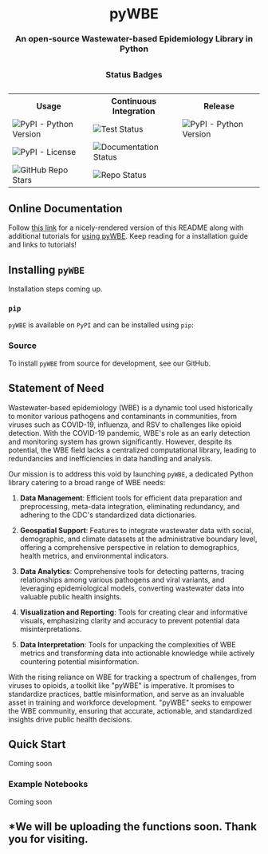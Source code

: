 <h1 align="center">pyWBE</h1> 

<h3 align="center">An open-source Wastewater-based Epidemiology Library in Python</h3>

<div align="center">
  <table>
    <caption><p style="font-weight:bold">Status Badges</p></caption>
    <tr>
      <th>Usage</th>
      <th>Continuous Integration</th>
      <th>Release</th>
    </tr>
    <tr>
      <td><img alt="PyPI - Python Version" src="https://img.shields.io/badge/python-3.9%20%7C%203.10%20%7C%203.11-blue"></td>
      <td><img alt="Test Status" src="https://github.com/illinoisdpi/pywbe/actions/workflows/tests.yml/badge.svg"></td>
      <td><img alt="PyPI - Python Version" src="https://img.shields.io/badge/pypi-v0.0.6-blue"></td>
    </tr>
    <tr>
      <td><img alt="PyPI - License" src="https://img.shields.io/badge/License-MIT-green"></td>
      <td><img alt="Documentation Status" src="https://img.shields.io/badge/Generate_Docs-passing-Green"></td>
    </tr>
    <tr>
      <td><img alt="GitHub Repo Stars" src="https://img.shields.io/github/stars/illinoisdpi/pywbe?style=social"></td>
      <td><img alt="Repo Status" src="https://img.shields.io/badge/Repo%20status-Active-Green"></td>
    </tr>
  </table>
</div>

## Online Documentation
Follow [this link](https://illinoisdpi.github.io/pywbe/) for a nicely-rendered version of this README along with additional tutorials for [using pyWBE](https://illinoisdpi.github.io/pywbe/). Keep reading for a installation guide and links to tutorials!

## Installing `pyWBE`

Installation steps coming up.

### `pip`
`pyWBE` is available on `PyPI` and can be installed using `pip`:

### Source
To install `pyWBE` from source for development, see our GitHub.

## Statement of Need 

Wastewater-based epidemiology (WBE) is a dynamic tool used historically to monitor various pathogens and contaminants in communities, from viruses such as COVID-19, influenza, and RSV to challenges like opioid detection. With the COVID-19 pandemic, WBE's role as an early detection and monitoring system has grown significantly. However, despite its potential, the WBE field lacks a centralized computational library, leading to redundancies and inefficiencies in data handling and analysis.

Our mission is to address this void by launching `pyWBE`, a dedicated Python library catering to a broad range of WBE needs:

1. **Data Management**: Efficient tools for efficient data preparation and preprocessing, meta-data integration, eliminating redundancy, and adhering to the CDC's standardized data dictionaries.

2. **Geospatial Support**: Features to integrate wastewater data with social, demographic, and climate datasets at the administrative boundary level, offering a comprehensive perspective in relation to demographics, health metrics, and environmental indicators.

3. **Data Analytics**: Comprehensive tools for detecting patterns, tracing relationships among various pathogens and viral variants, and leveraging epidemiological models, converting wastewater data into valuable public health insights.

4. **Visualization and Reporting**: Tools for creating clear and informative visuals, emphasizing clarity and accuracy to prevent potential data misinterpretations.

5. **Data Interpretation**: Tools for unpacking the complexities of WBE metrics and transforming data into actionable knowledge while actively countering potential misinformation.

With the rising reliance on WBE for tracking a spectrum of challenges, from viruses to opioids, a toolkit like "pyWBE" is imperative. It promises to standardize practices, battle misinformation, and serve as an invaluable asset in training and workforce development. "pyWBE" seeks to empower the WBE community, ensuring that accurate, actionable, and standardized insights drive public health decisions.

## Quick Start
Coming soon

### Example Notebooks
Coming soon 

## *We will be uploading the functions soon. Thank you for visiting.
